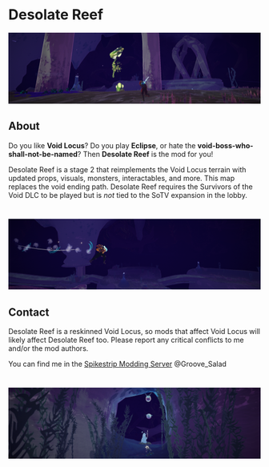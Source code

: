 # Desolate Reef
<img src="https://github.com/Priscillalala/DesolateReef/blob/master/thunderstore/preview1.png?raw=true" alt="Stage Preview #1">

## About
Do you like **Void Locus**? Do you play **Eclipse**, or hate the **void-boss-who-shall-not-be-named**? Then **Desolate Reef** is the mod for you!

Desolate Reef is a stage 2 that reimplements the Void Locus terrain with updated props, visuals, monsters, interactables, and more. This map replaces the void ending path. Desolate Reef requires the Survivors of the Void DLC to be played but is *not* tied to the SoTV expansion in the lobby.
#
<img src="https://github.com/Priscillalala/DesolateReef/blob/master/thunderstore/preview2.png?raw=true" alt="Stage Preview #2">

## Contact
Desolate Reef is a reskinned Void Locus, so mods that affect Void Locus will likely affect Desolate Reef too. Please report any critical conflicts to me and/or the mod authors.

You can find me in the [Spikestrip Modding Server](https://discord.gg/me7P53smzk) @Groove_Salad
#
<img src="https://github.com/Priscillalala/DesolateReef/blob/master/thunderstore/preview3.png?raw=true" alt="Stage Preview #3">